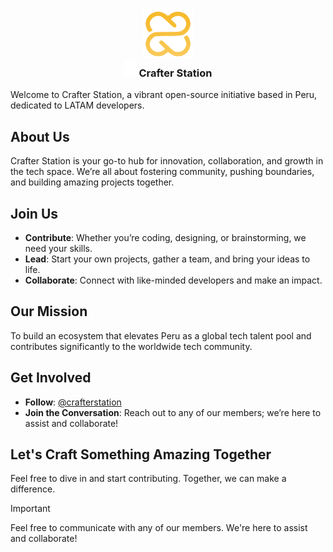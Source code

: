 <h3 align="center">
  <img src="https://raw.githubusercontent.com/Railly/crafter-station/main/public/logo.png" width="80" alt="Logo"/><br/>
  <img src="https://raw.githubusercontent.com/Railly/crafter-station/main/public/transparent.png" height="25" width="20"/>
  Crafter Station
</h3>

Welcome to Crafter Station, a vibrant open-source initiative based in Peru, dedicated to LATAM developers.

## About Us

Crafter Station is your go-to hub for innovation, collaboration, and growth in the tech space. We’re all about fostering community, pushing boundaries, and building amazing projects together.

## Join Us

- **Contribute**: Whether you’re coding, designing, or brainstorming, we need your skills.
- **Lead**: Start your own projects, gather a team, and bring your ideas to life.
- **Collaborate**: Connect with like-minded developers and make an impact.

## Our Mission

To build an ecosystem that elevates Peru as a global tech talent pool and contributes significantly to the worldwide tech community.

## Get Involved

- **Follow**: [@crafterstation](https://twitter.com/crafterstation)
- **Join the Conversation**: Reach out to any of our members; we’re here to assist and collaborate!

## Let's Craft Something Amazing Together

Feel free to dive in and start contributing. Together, we can make a difference.

> [!IMPORTANT]
> Feel free to communicate with any of our members. We're here to assist and collaborate!
